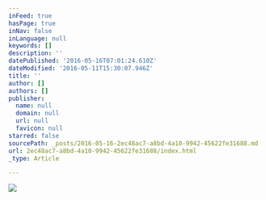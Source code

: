 ```yaml
---
inFeed: true
hasPage: true
inNav: false
inLanguage: null
keywords: []
description: ''
datePublished: '2016-05-16T07:01:24.610Z'
dateModified: '2016-05-11T15:30:07.946Z'
title: ''
author: []
authors: []
publisher:
  name: null
  domain: null
  url: null
  favicon: null
starred: false
sourcePath: _posts/2016-05-16-2ec48ac7-a8bd-4a10-9942-45622fe31688.md
url: 2ec48ac7-a8bd-4a10-9942-45622fe31688/index.html
_type: Article

---
```

![](https://the-grid-user-content.s3-us-west-2.amazonaws.com/f022a220-0cb2-4f77-bbb7-9b18cf42fa2d.jpg)